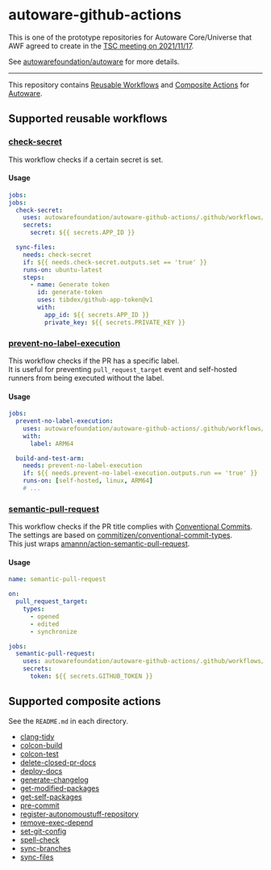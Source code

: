 # autoware-github-actions

This is one of the prototype repositories for Autoware Core/Universe that AWF agreed to create in the [TSC meeting on 2021/11/17](https://discourse.ros.org/t/technical-steering-committee-tsc-meeting-36-2021-11-17-minutes/23168).

See [autowarefoundation/autoware](https://github.com/autowarefoundation/autoware) for more details.

---

This repository contains [Reusable Workflows](https://docs.github.com/ja/actions/learn-github-actions/reusing-workflows) and [Composite Actions](https://docs.github.com/en/actions/creating-actions/about-custom-actions) for [Autoware](https://github.com/autowarefoundation/autoware).

## Supported reusable workflows

### [check-secret](.github/workflows/check-secret.yaml)

This workflow checks if a certain secret is set.

#### Usage

```yaml
jobs:
jobs:
  check-secret:
    uses: autowarefoundation/autoware-github-actions/.github/workflows/check-secret.yaml@v1
    secrets:
      secret: ${{ secrets.APP_ID }}

  sync-files:
    needs: check-secret
    if: ${{ needs.check-secret.outputs.set == 'true' }}
    runs-on: ubuntu-latest
    steps:
      - name: Generate token
        id: generate-token
        uses: tibdex/github-app-token@v1
        with:
          app_id: ${{ secrets.APP_ID }}
          private_key: ${{ secrets.PRIVATE_KEY }}
```

### [prevent-no-label-execution](.github/workflows/prevent-no-label-execution.yaml)

This workflow checks if the PR has a specific label.  
It is useful for preventing `pull_request_target` event and self-hosted runners from being executed without the label.

#### Usage

```yaml
jobs:
  prevent-no-label-execution:
    uses: autowarefoundation/autoware-github-actions/.github/workflows/prevent-no-label-execution.yaml@v1
    with:
      label: ARM64

  build-and-test-arm:
    needs: prevent-no-label-execution
    if: ${{ needs.prevent-no-label-execution.outputs.run == 'true' }}
    runs-on: [self-hosted, linux, ARM64]
    # ...
```

### [semantic-pull-request](.github/workflows/semantic-pull-request.yaml)

This workflow checks if the PR title complies with [Conventional Commits](https://www.conventionalcommits.org/en/v1.0.0/).  
The settings are based on [commitizen/conventional-commit-types](https://github.com/commitizen/conventional-commit-types).  
This just wraps [amannn/action-semantic-pull-request](https://github.com/amannn/action-semantic-pull-request).

#### Usage

```yaml
name: semantic-pull-request

on:
  pull_request_target:
    types:
      - opened
      - edited
      - synchronize

jobs:
  semantic-pull-request:
    uses: autowarefoundation/autoware-github-actions/.github/workflows/semantic-pull-request.yaml@v1
    secrets:
      token: ${{ secrets.GITHUB_TOKEN }}
```

## Supported composite actions

See the `README.md` in each directory.

- [clang-tidy](./clang-tidy/README.md)
- [colcon-build](./colcon-build/README.md)
- [colcon-test](./colcon-test/README.md)
- [delete-closed-pr-docs](./delete-closed-pr-docs/README.md)
- [deploy-docs](./deploy-docs/README.md)
- [generate-changelog](./generate-changelog/README.md)
- [get-modified-packages](./get-modified-packages/README.md)
- [get-self-packages](./get-self-packages/README.md)
- [pre-commit](./pre-commit/README.md)
- [register-autonomoustuff-repository](./register-autonomoustuff-repository/README.md)
- [remove-exec-depend](./remove-exec-depend/README.md)
- [set-git-config](./set-git-config/README.md)
- [spell-check](./spell-check/README.md)
- [sync-branches](./sync-branches/README.md)
- [sync-files](./sync-files/README.md)

